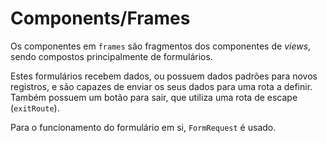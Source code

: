 # Components/Frames

Os componentes em `frames` são fragmentos dos componentes de *views*, sendo compostos principalmente de formulários.

Estes formulários recebem dados, ou possuem dados padrões para novos registros, e são capazes de enviar os seus dados para uma rota a definir. Também possuem um botão para sair, que utiliza uma rota de escape (`exitRoute`).

Para o funcionamento do formulário em si, `FormRequest` é usado.